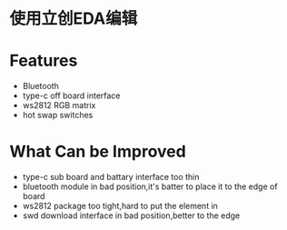# 使用立创EDA编辑

# Features

- Bluetooth
- type-c off board interface
- ws2812 RGB matrix
- hot swap switches

# What Can be Improved

- type-c sub board and battary interface too thin
- bluetooth module in bad position,it's batter to place it to the edge of board
- ws2812 package too tight,hard to put the element in
- swd download interface in bad position,better to the edge
